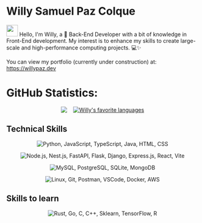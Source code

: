 # Willy Samuel Paz Colque

<p><img src="https://raw.githubusercontent.com/iampavangandhi/iampavangandhi/master/gifs/Hi.gif" 
       width="30px"> Hello, I'm Willy, a 🚀 Back-End Developer with a bit of knowledge in Front-End development. My interest is to enhance my skills to create large-scale and high-performance computing projects. 💻✨</p>


<p>You can view my portfolio (currently under construction) at: <a href="https://willypaz.dev" target="_blank">https://willypaz.dev</a></p>


# GitHub Statistics:

<div class="github-stats" align="center" style="display: flex; justify-content: center; align-items: center; gap: 1rem;">
  <a href="https://github.com/willypaz243">
    <img align="center"
        src="https://github-readme-stats.vercel.app/api?username=willypaz243&show_icons=true&hide=contribs&cache_seconds=86400&theme=nord" />
  </a>
  <a href="https://github.com/willypaz243?tab=repositories">
    <img align="center" 
        src="https://github-readme-stats.vercel.app/api/top-langs/?username=willypaz243&layout=compact&show_icons=true&title_color=81a1c0&icon_color=79ff97&text_color=d5dbe6&bg_color=2e3440" 
        alt="Willy's favorite languages" />
  </a>
</div>

<h2>Technical Skills</h2>

<p align="center">
  <img src="https://skillicons.dev/icons?i=python,javascript,typescript,java,html,css&perline=12" alt="Python, JavaScript, TypeScript, Java, HTML, CSS" title="Python, JavaScript, TypeScript, Java, HTML, CSS" />
</p>

<p align="center">
  <img src="https://skillicons.dev/icons?i=nodejs,nestjs,fastapi,flask,django,expressjs,react,vite&perline=12" alt="Node.js, Nest.js, FastAPI, Flask, Django, Express.js, React, Vite" title="Node.js, Nest.js, FastAPI, Flask, Django, Express.js, React, Vite" />
</p>

<p align="center">
  <img src="https://skillicons.dev/icons?i=mysql,postgresql,sqlite,mongodb&perline=12" alt="MySQL, PostgreSQL, SQLite, MongoDB" title="MySQL, PostgreSQL, SQLite, MongoDB" />
</p>

<p align="center">
  <img src="https://skillicons.dev/icons?i=linux,git,postman,vscode,docker,aws&perline=12" alt="Linux, Git, Postman, VSCode, Docker, AWS" title="Linux, Git, Postman, VSCode, Docker, AWS" />
</p>

<h2>Skills to learn</h2>
<p align="center">
  <img src="https://skillicons.dev/icons?i=rust,go,c,cpp,sklearn,tensorflow,r&perline=12" alt="Rust, Go, C, C++, Sklearn, TensorFlow, R" title="Rust, Go, C, C++, Sklearn, TensorFlow, R" />
</p>
